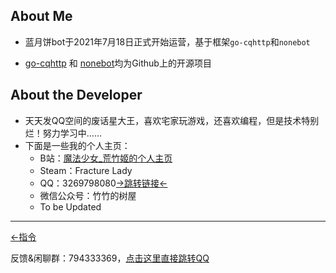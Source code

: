 ## About Me

* 蓝月饼bot于2021年7月18日正式开始运营，基于框架`go-cqhttp`和`nonebot`

* [go-cqhttp](http://docs.go-cqhttp.org/) 和 [nonebot](https://docs.nonebot.dev/)均为Github上的开源项目

## About the Developer

* 天天发QQ空间的废话星大王，喜欢宅家玩游戏，还喜欢编程，但是技术特别烂！努力学习中……
* 下面是一些我的个人主页：
  - B站：[魔法少女_荒竹姬的个人主页](https://space.bilibili.com/19442203)
  - Steam：Fracture Lady
  - QQ：3269798080[→跳转链接←](https://qm.qq.com/cgi-bin/qm/qr?k=FYPbLgsRsadjOCZCFXhSZZrFepKh4-4J&noverify=0)
  - 微信公众号：竹竹的树屋
  - To be Updated

---

[←指令](control-.md)

反馈&闲聊群：794333369，[点击这里直接跳转QQ](https://qm.qq.com/cgi-bin/qm/qr?k=9gBrOCiXW0br0-In8tpMzlH2GB23kav3&authKey=kvBMcG6VtCYLFWtV3ZjCpV+1hMrIwgGAypxPaYmWOo19LdisbrGuZt6kdpY7uJqb&noverify=0)

